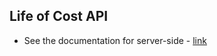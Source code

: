 ## Life of Cost API

* See the documentation for server-side - [link](https://github.com/laurindo/life-cost-api/tree/master/server-side)